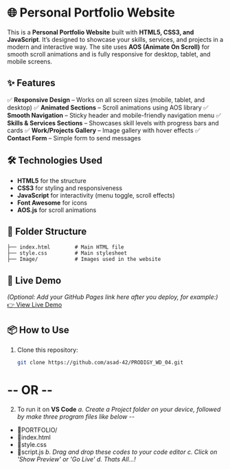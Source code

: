 # 🌐 Personal Portfolio Website

This is a **Personal Portfolio Website** built with **HTML5, CSS3, and JavaScript**.
It’s designed to showcase your skills, services, and projects in a modern and interactive way.
The site uses **AOS (Animate On Scroll)** for smooth scroll animations and is fully responsive for desktop, tablet, and mobile screens.

## ✨ Features

✅ **Responsive Design** – Works on all screen sizes (mobile, tablet, and desktop)
✅ **Animated Sections** – Scroll animations using AOS library
✅ **Smooth Navigation** – Sticky header and mobile-friendly navigation menu
✅ **Skills & Services Sections** – Showcases skill levels with progress bars and cards
✅ **Work/Projects Gallery** – Image gallery with hover effects
✅ **Contact Form** – Simple form to send messages


## 🛠️ Technologies Used

* **HTML5** for the structure
* **CSS3** for styling and responsiveness
* **JavaScript** for interactivity (menu toggle, scroll effects)
* **Font Awesome** for icons
* **AOS.js** for scroll animations


## 📂 Folder Structure

```
├── index.html        # Main HTML file
├── style.css         # Main stylesheet
├── Image/            # Images used in the website
```

## 🚀 Live Demo

*(Optional: Add your GitHub Pages link here after you deploy, for example:)*
[👉 View Live Demo](https://asad-42.github.io/PRODIGY_WD_04/)

## 📦 How to Use

1. Clone this repository:

   ```bash
   git clone https://github.com/asad-42/PRODIGY_WD_04.git
   ```

# -- **OR** --

2. To run it on **VS Code**
*a. Create a Project folder on your device, followed by make three program files like below --*
- 📂PORTFOLIO/
- 📄index.html
- 📄style.css
- 📄script.js
*b. Drag and drop these codes to your code editor*
*c. Click on 'Show Preview' or 'Go Live'*
*d. Thats All...!*

